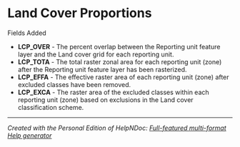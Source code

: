 # Land Cover Proportions

Fields Added

* **LCP\_OVER** - The percent overlap between the Reporting unit feature layer and the Land cover grid for each reporting unit.
* **LCP\_TOTA** - The total raster zonal area for each reporting unit (zone) after the Reporting unit feature layer has been rasterized.&nbsp;
* **LCP\_EFFA** - The effective raster area of each reporting unit (zone) after excluded classes have been removed.&nbsp;
* **LCP\_EXCA** - The raster area of the excluded classes within each reporting unit (zone) based on exclusions in the Land cover classification scheme.

***
_Created with the Personal Edition of HelpNDoc: [Full-featured multi-format Help generator](<https://www.helpndoc.com/help-authoring-tool>)_
